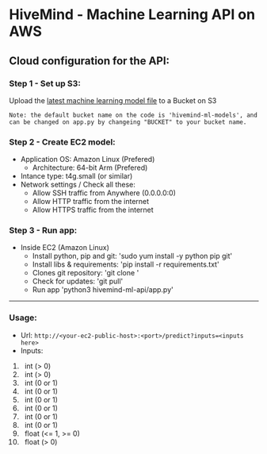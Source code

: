 # HiveMind - Machine Learning API on AWS

## Cloud configuration for the API:
### Step 1 - Set up S3: 
Upload the [latest machine learning model file](https://drive.google.com/file/d/1EzA-nuICumjeDTXCCW3rhzpE0Ic3YSzi/view?usp=sharing) to a Bucket on S3  

```Note: the default bucket name on the code is 'hivemind-ml-models', and can be changed on app.py by changeing "BUCKET" to your bucket name.```
### Step 2 - Create EC2 model: 
- Application OS: Amazon Linux (Prefered)
    - Architecture: 64-bit Arm (Prefered)
- Intance type: t4g.small (or similar)
- Network settings / Check all these:
    - Allow SSH traffic from Anywhere (0.0.0.0:0)
    - Allow HTTP traffic from the internet
    - Allow HTTPS traffic from the internet
### Step 3 - Run app:  
- Inside EC2 (Amazon Linux)
    - Install python, pip and git: 'sudo yum install -y python pip git'
    - Install libs & requirements: 'pip install -r requirements.txt'
    - Clones git repository: 'git clone <repository link>'
    - Check for updates: 'git pull'
    - Run app 'python3 hivemind-ml-api/app.py'

---

### Usage:
- Url: 
    ```http://<your-ec2-public-host>:<port>/predict?inputs=<inputs here>```
- Inputs:
<ol>
    <li> &nbsp; int (> 0)</li>
    <li> &nbsp; int (> 0)</li>
    <li> &nbsp; int (0 or 1)</li>
    <li> &nbsp; int (0 or 1)</li>
    <li> &nbsp; int (0 or 1)</li>
    <li> &nbsp; int (0 or 1)</li>
    <li> &nbsp; int (0 or 1)</li>
    <li> &nbsp; int (0 or 1)</li>
    <li> &nbsp; float (<= 1, >= 0)</li>
    <li> &nbsp; float (> 0)</li>
</ol>
